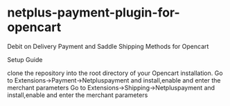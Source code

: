 # netplus-payment-plugin-for-opencart
Debit on Delivery Payment and Saddle Shipping Methods for Opencart

Setup Guide

clone the repository into the root directory of your Opencart installation.
Go to Extensions->Payment->Netpluspayment and install,enable and enter the merchant parameters
Go to Extensions->Shipping->Netpluspayment and install,enable and enter the merchant parameters
